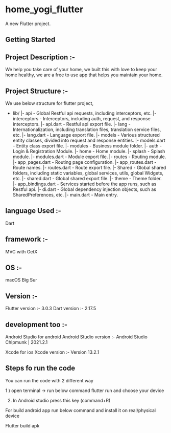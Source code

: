 # home_yogi_flutter

A new Flutter project.

## Getting Started


## Project Description :-

We help you take care of your home, we built this with love to keep your home healthy,
we are a free to use app that helps you maintain your home.


## Project Structure :-

We use below structure for flutter project,
- lib/
|- api - Global Restful api requests, including interceptors, etc.
|- interceptors - Interceptors, including auth, request, and response interceptors.
|- api.dart - Restful api export file.
|- lang - Internationalization, including translation files, translation service files, etc.
|- lang.dart - Language export file.
|- models - Various structured entity classes, divided into request and response entities.
|- models.dart - Entity class export file.
|- modules - Business module folder.
|- auth - Login & Registration Module.
|- home - Home module.
|- splash - Splash module.
|- modules.dart - Module export file.
|- routes - Routing module.
|- app_pages.dart - Routing page configuration.
|- app_routes.dart - Route names.
|- routes.dart - Route export file.
|- Shared - Global shared folders, including static variables, global services, utils, global Widgets, etc.
|- shared.dart - Global shared export file.
|- theme - Theme folder.
|- app_bindings.dart - Services started before the app runs, such as Restful api.
|- di.dart - Global dependency injection objects, such as SharedPreferences, etc.
|- main.dart - Main entry.


## language Used :-

Dart

## framework :-

MVC with GetX

## OS :-

macOS Big Sur

## Version :-

Flutter version :-  3.0.3
Dart  version :-    2.17.5

## development too :-

Android Studio for android
Android Studio version :- Android Studio Chipmunk | 2021.2.1

Xcode for ios
Xcode version :- Version 13.2.1


## Steps fo run the code

You can run the code with 2 different way

1 ) open terminal -> run below command
flutter run and choose your device

2)  In Android studio press this key (command+R)

For build android app run below command and install it on real/physical device

Flutter build apk

